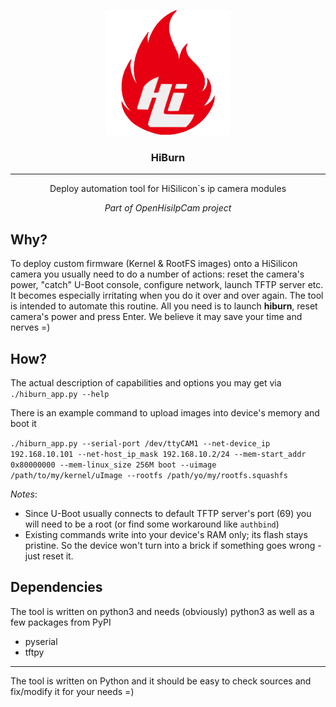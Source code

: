 <p align="center">
 <img src="images/hiburn200.png" alt="hiburn">
</p>

<h3 align="center">HiBurn</h3>

---

<p align="center">Deploy automation tool for HiSilicon`s ip camera modules</p>
<p align="center"><em>Part of OpenHisiIpCam project</em></p>

## Why?
To deploy custom firmware (Kernel & RootFS images) onto a HiSilicon camera you usually need to do a number of actions: reset the camera's power, "catch" U-Boot console, configure network, launch TFTP server etc. It becomes especially irritating when you do it over and over again.
The tool is intended to automate this routine. All you need is to launch **hiburn**, reset camera's power and press Enter. We believe it may save your time and nerves =)


## How?
The actual description of capabilities and options you may get via `./hiburn_app.py --help`

There is an example command to upload images into device's memory and boot it  

`./hiburn_app.py --serial-port /dev/ttyCAM1 --net-device_ip 192.168.10.101 --net-host_ip_mask 192.168.10.2/24 --mem-start_addr 0x80000000 --mem-linux_size 256M boot --uimage /path/to/my/kernel/uImage --rootfs /path/yo/my/rootfs.squashfs`

*Notes*:
- Since U-Boot usually connects to default TFTP server's port (69) you will need to be a root (or find some workaround like `authbind`)
- Existing commands write into your device's RAM only; its flash stays pristine. So the device won't turn into a brick if something goes wrong - just reset it.

## Dependencies
The tool is written on python3 and needs (obviously) python3 as well as a few packages from PyPI
* pyserial
* tftpy

**********
The tool is written on Python and it should be easy to check sources and fix/modify it for your needs =)

